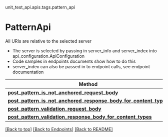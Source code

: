 <a name="top"></a>
unit_test_api.apis.tags.pattern_api
# PatternApi

All URIs are relative to the selected server
- The server is selected by passing in server_info and server_index into api_configuration.ApiConfiguration
- Code samples in endpoints documents show how to do this
- server_index can also be passed in to endpoint calls, see endpoint documentation

Method | Description
------ | -------------
[**post_pattern_is_not_anchored_request_body**](pattern_api/post_pattern_is_not_anchored_request_body.md) | 
[**post_pattern_is_not_anchored_response_body_for_content_types**](pattern_api/post_pattern_is_not_anchored_response_body_for_content_types.md) | 
[**post_pattern_validation_request_body**](pattern_api/post_pattern_validation_request_body.md) | 
[**post_pattern_validation_response_body_for_content_types**](pattern_api/post_pattern_validation_response_body_for_content_types.md) | 

[[Back to top]](#top) [[Back to Endpoints]](../../../README.md#Endpoints) [[Back to README]](../../../README.md)
